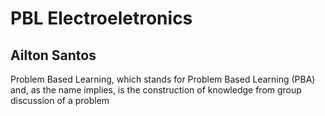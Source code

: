 # PBL Electroeletronics
## Ailton Santos

Problem Based Learning, which stands for Problem Based Learning (PBA) and, as the name implies, is the construction of knowledge from group discussion of a problem
